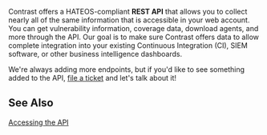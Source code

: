 <!--
title: "Introduction To The TeamServer REST API"
description: "Overview of REST API"
-->

Contrast offers a HATEOS-compliant **REST API** that allows you to collect nearly all of the same information that is accessible in your web account. You can get vulnerability information, coverage data, download agents, and more through the API. Our goal is to make sure Contrast offers data to allow complete integration into your existing Continuous Integration (CI), SIEM software, or other business intelligence dashboards.

We're always adding more endpoints, but if you'd like to see something added to the API, [file a ticket](https://support.contrastsecurity.com/tickets/new) and let's talk about it!

## See Also

[Accessing the API](dev_api2.html#access)
